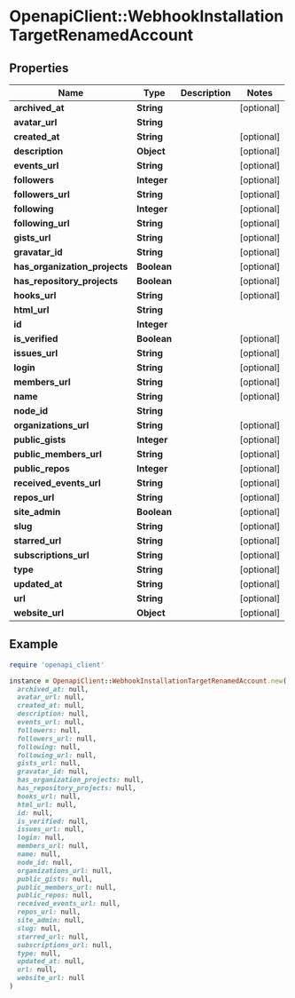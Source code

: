 # OpenapiClient::WebhookInstallationTargetRenamedAccount

## Properties

| Name | Type | Description | Notes |
| ---- | ---- | ----------- | ----- |
| **archived_at** | **String** |  | [optional] |
| **avatar_url** | **String** |  |  |
| **created_at** | **String** |  | [optional] |
| **description** | **Object** |  | [optional] |
| **events_url** | **String** |  | [optional] |
| **followers** | **Integer** |  | [optional] |
| **followers_url** | **String** |  | [optional] |
| **following** | **Integer** |  | [optional] |
| **following_url** | **String** |  | [optional] |
| **gists_url** | **String** |  | [optional] |
| **gravatar_id** | **String** |  | [optional] |
| **has_organization_projects** | **Boolean** |  | [optional] |
| **has_repository_projects** | **Boolean** |  | [optional] |
| **hooks_url** | **String** |  | [optional] |
| **html_url** | **String** |  |  |
| **id** | **Integer** |  |  |
| **is_verified** | **Boolean** |  | [optional] |
| **issues_url** | **String** |  | [optional] |
| **login** | **String** |  | [optional] |
| **members_url** | **String** |  | [optional] |
| **name** | **String** |  | [optional] |
| **node_id** | **String** |  |  |
| **organizations_url** | **String** |  | [optional] |
| **public_gists** | **Integer** |  | [optional] |
| **public_members_url** | **String** |  | [optional] |
| **public_repos** | **Integer** |  | [optional] |
| **received_events_url** | **String** |  | [optional] |
| **repos_url** | **String** |  | [optional] |
| **site_admin** | **Boolean** |  | [optional] |
| **slug** | **String** |  | [optional] |
| **starred_url** | **String** |  | [optional] |
| **subscriptions_url** | **String** |  | [optional] |
| **type** | **String** |  | [optional] |
| **updated_at** | **String** |  | [optional] |
| **url** | **String** |  | [optional] |
| **website_url** | **Object** |  | [optional] |

## Example

```ruby
require 'openapi_client'

instance = OpenapiClient::WebhookInstallationTargetRenamedAccount.new(
  archived_at: null,
  avatar_url: null,
  created_at: null,
  description: null,
  events_url: null,
  followers: null,
  followers_url: null,
  following: null,
  following_url: null,
  gists_url: null,
  gravatar_id: null,
  has_organization_projects: null,
  has_repository_projects: null,
  hooks_url: null,
  html_url: null,
  id: null,
  is_verified: null,
  issues_url: null,
  login: null,
  members_url: null,
  name: null,
  node_id: null,
  organizations_url: null,
  public_gists: null,
  public_members_url: null,
  public_repos: null,
  received_events_url: null,
  repos_url: null,
  site_admin: null,
  slug: null,
  starred_url: null,
  subscriptions_url: null,
  type: null,
  updated_at: null,
  url: null,
  website_url: null
)
```

